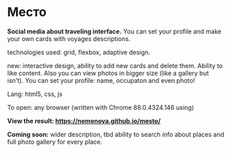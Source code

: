 # Место

**Social media about traveling interface.** You can set your profile and make your own cards with voyages descriptions.         

technologies used: grid, flexbox, adaptive design.      

new: interactive design, ability to add new cards and delete them. Ability to like content. Also you can view photos in bigger size (like a gallery but isn't). You can set your profile: name, occupaton and even photo!       

Lang: html5, css, js         

To open: any browser (written with Chrome 88.0.4324.146 using)       
                             

**View the result: https://nemenova.github.io/mesto/**        

**Coming soon:** wider description, tbd ability to search info about places and full photo gallery for every place. 
